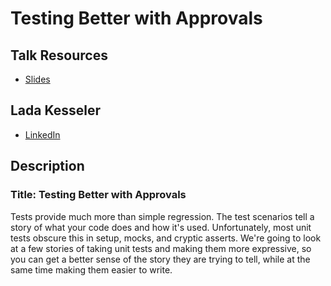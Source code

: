 # Testing Better with Approvals

## Talk Resources
* [Slides](./Slides/sampleslides.pptx)

## Lada Kesseler<!-- include: lada.md -->

* [LinkedIn](https://www.linkedin.com/in/lada-kesseler/)<!-- endInclude -->

## Description
### Title: Testing Better with Approvals

Tests provide much more than simple regression. The test scenarios tell a story of what your code does and how it's used. Unfortunately, most unit tests obscure this in setup, mocks, and cryptic asserts. We're going to look at a few stories of taking unit tests and making them more expressive, so you can get a better sense of the story they are trying to tell, while at the same time making them easier to write.

<!--
    2 images:
    before | after
-->
